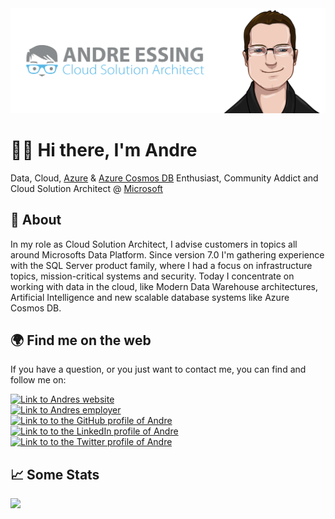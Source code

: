 <img src="https://raw.githubusercontent.com/aessing/aessing/master/banner.png" alt="Banner that says Andre Essing - Cloud Solution Architect, alongside a cartoon illustration of Andre">

# 👋🏻 Hi there, I'm Andre
Data, Cloud, [Azure](https://azure.microsoft.com/) & [Azure Cosmos DB](https://azure.microsoft.com/services/cosmos-db/) Enthusiast, Community Addict and Cloud Solution Architect @ [Microsoft](https://www.microsoft.com/)

## 🤖 About 
In my role as Cloud Solution Architect, I advise customers in topics all around Microsofts Data Platform. Since version 7.0 I'm gathering experience with the SQL Server product family, where I had a focus on infrastructure topics, mission-critical systems and security. Today I concentrate on working with data in the cloud, like Modern Data Warehouse architectures, Artificial Intelligence and new scalable database systems like Azure Cosmos DB.

## 🌍 Find me on the web
If you have a question, or you just want to contact me, you can find and follow me on:

[<img alt="Link to Andres website" src="https://img.shields.io/static/v1?label=My%20website&message=Visit%20me&labelColor=56B7E6&logoColor=ffffff&style=for-the-badge&logo=microsoft-edge" />](https://www.andre-essing.de)<br />
[<img alt="Link to Andres employer" src="https://img.shields.io/static/v1?label=Microsoft&message=Visit%20us&labelColor=666666&logoColor=ffffff&style=for-the-badge&logo=microsoft" />](https://www.microsoft.com/)<br />
[<img alt="Link to to the GitHub profile of Andre" src="https://img.shields.io/static/v1?label=GitHub&message=Follow%20me&labelColor=181717&logoColor=ffffff&style=for-the-badge&logo=GitHub" />](https://github.com/aessing)<br />
[<img alt="Link to to the LinkedIn profile of Andre" src="https://img.shields.io/static/v1?label=LinkedIn&message=Follow%20me&labelColor=0077B5&logoColor=ffffff&style=for-the-badge&logo=linkedin" />](https://www.linkedin.com/in/aessing/)<br />
[<img alt="Link to to the Twitter profile of Andre" src="https://img.shields.io/static/v1?label=Twitter&message=Follow%20me&labelColor=1DA1F2&logoColor=ffffff&style=for-the-badge&logo=twitter" />](https://twitter.com/aessing)<br />


## 📈 Some Stats
![](https://github-readme-stats.andre-essing.de/api?username=aessing&count_private=true&show_icons=true&include_all_commits=true&icon_color=56B7E6&title_color=56B7E6&text_color=000000&hide_title=true&hide_border=true)
